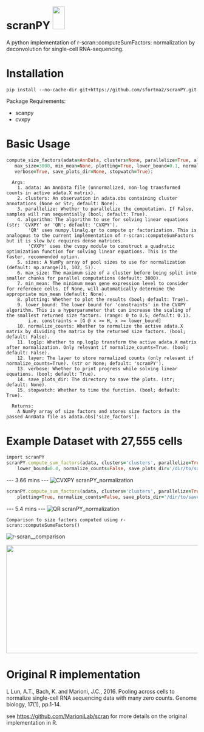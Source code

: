 # scranPY <img src="https://github.com/sfortma2/scranPY/assets/56206488/1e6ae6f9-60df-48ec-8bbe-1f07ae6e1560" width="31.67" height="60">

A python implementation of r-scran::computeSumFactors: normalization by deconvolution for single-cell RNA-sequencing.

# Installation
```
pip install --no-cache-dir git+https://github.com/sfortma2/scranPY.git
```
Package Requirements:
   - scanpy
   - cvxpy

# Basic Usage

```ruby
compute_size_factors(adata=AnnData, clusters=None, parallelize=True, algorithm='CVXPY', sizes=np.arange(21, 102, 5), 
   max_size=3000, min_mean=None, plotting=True, lower_bound=0.1, normalize_counts=False, log1p=False, layer='scranPY', 
   verbose=True, save_plots_dir=None, stopwatch=True):
```
```
  Args:
    1. adata: An AnnData file (unnormalized, non-log transformed counts in active adata.X matrix).
    2. clusters: An observation in adata.obs containing cluster annotations (None or Str; default: None).
    3. parallelize: Whether to parallelize the computation. If False, samples will run sequentially (bool; default: True).
    4. algorithm: The algorithm to use for solving linear equations (str: 'CVXPY' or 'QR'; default: 'CVXPY').
        'QR' uses numpy.linalg.qr to compute qr factorization. This is analogous to the current implementation of r-scran::computeSumFactors but it is slow b/c requires dense matrices. 
        'CVXPY' uses the cvxpy module to construct a quadratic optimization function for solving linear equations. This is the faster, recommended option.
    5. sizes: A NumPy array of pool sizes to use for normalization (default: np.arange(21, 102, 5)).
    6. max_size: The maximum size of a cluster before being split into smaller chunks for parallel computations (default: 3000).
    7. min_mean: The minimum mean gene expression level to consider for reference cells. If None, will automatically determine the appropriate min_mean (default: None).
    8. plotting: Whether to plot the results (bool; default: True).
    9. lower_bound: The lower bound for 'constraints' in the CVXPY algorithm. This is a hyperparameter that can increase the scaling of the smallest returned size factors. (range: 0 to 0.5; default: 0.1).
        i.e. constraints = [G @ x >= H, x >= lower_bound]
    10. normalize_counts: Whether to normalize the active adata.X matrix by dividing the matrix by the returned size factors. (bool; default: False).
    11. log1p: Whether to np.log1p transform the active adata.X matrix after normalization. Only relevant if normalize_counts=True. (bool; default: False).
    12. layer: The layer to store normalized counts (only relevant if normalize_counts=True). (str or None; default: 'scranPY').
    13. verbose: Whether to print progress while solving linear equations. (bool; default: True).
    14. save_plots_dir: The directory to save the plots. (str; default: None).
    15. stopwatch: Whether to time the function. (bool; default: True).

  Returns:
    A NumPy array of size factors and stores size factors in the passed AnnData file as adata.obs['size_factors'].
```

# Example Dataset with 27,555 cells

```ruby
import scranPY
scranPY.compute_sum_factors(adata, clusters='clusters', parallelize=True, algorithm='CVXPY', max_size=3000, plotting=True,
    lower_bound=0.4, normalize_counts=False, save_plots_dir='/dir/to/save')
```
--- 3.66 mins ---
![CVXPY scranPY_normalization](https://github.com/sfortma2/scranPY/assets/56206488/491188c4-45d5-4c84-9bae-7abbcb88523c)


```ruby
scranPY.compute_sum_factors(adata, clusters='clusters', parallelize=True, algorithm='QR', max_size=3000, 
    plotting=True, normalize_counts=False, save_plots_dir='/dir/to/save')
```
--- 5.4 mins ---
![QR scranPY_normalization](https://github.com/sfortma2/scranPY/assets/56206488/6496464a-fba6-48d6-800e-acbe17b8bbcb)


```
Comparison to size factors computed using r-scran::computeSumeFactors()
```
![r-scran__comparison](https://github.com/sfortma2/scranPY/assets/56206488/8001f879-6861-463e-9718-a3960ffa7821)

<p align="center">
   <img src="https://github.com/sfortma2/scranPY/assets/56206488/0507cd00-ee5b-49ee-acc8-83fabd77dd66" width="600" height="283.85">
</p>


# Original R implementation

L Lun, A.T., Bach, K. and Marioni, J.C., 2016. Pooling across cells to normalize single-cell RNA sequencing data with many zero counts. Genome biology, 17(1), pp.1-14.

see https://github.com/MarioniLab/scran for more details on the original implementation in R.

